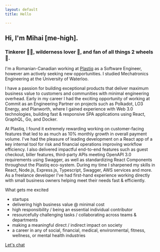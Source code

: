```yaml
---
layout: default
title: Hello

---
```

## Hi, I'm Mihai \[me-high\].

### Tinkerer 👨‍💻, wilderness lover 🦥, and fan of all things 2 wheels 🛵.

I'm a Romanian-Canadian working at [Plastiq](https://www.linkedin.com/company/plastiq) as a Software Engineer, however am actively seeking new opportunities. I studied Mechatronics Engineering at the University of Waterloo.

I have a passion for building exceptional products that deliver maximum business value to customers and communities with minimal engineering overhead. Early in my career I had the exciting opportunity of working at Commit as an Engineering Partner on projects such as Polkadot, LO3 Energy, and Planworth, where I gained experience with Web 3.0 technologies, building fast & responsive SPA applications using React, GraphQL, Go, and Docker.

At Plastiq, I found it extremely rewarding working on customer-facing features that led to as much as 10% monthly growth in overall payment volume. I've had the pleasure of leading development on a React app of a key internal tool for risk and financial operations improving workflow efficiency. I also delivered impactful end-to-end features such as guest checkout, biller features, third-party APIs meeting OpenAPI 3.0 requirements using Swagger, as well as standardizing React Components throughout the Plastiq eco-system. During my time I sharpened my skills in React, Node.js, Express.js, Typescript, Swagger, AWS services and more. As a freelance developer I've had first-hand experience working directly with small business owners helping meet their needs fast & efficiently.

What gets me excited

* startups
* delivering high business value @ minimal cost
* high responsibility / being an essential individual contributor
* resourcefully challenging tasks / collaborating across teams & departments
* making a meaningful direct / indirect impact on society
* a career in any of social, financial, medical, environmental, fitness, wellness, or mental health industries

[Let's chat](mailto:mihailistov@gmail.com)